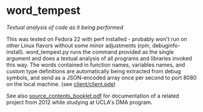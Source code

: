 # word_tempest

*Textual analysis of code as it being performed*

This was tested on Fedora 22 with perf installed - probably won't run on
other Linux flavors without some minor adjustments (rpm, debuginfo-install).
word_tempest.py runs the command provided as the single argument and does a textual
analysis of all programs and libraries invoked this way. The words contained
in function names, variables names, and custom type definitions are
automatically being extracted from debug symbols, and send as a JSON-encoded
array once per second to port 8080 on the local machine. (see [client/client.pde](client/client.pde))

See also [source_contents_booklet.pdf](source_contents_booklet.pdf) for documentation
of a related project from 2012 while studying at UCLA's DMA program.
